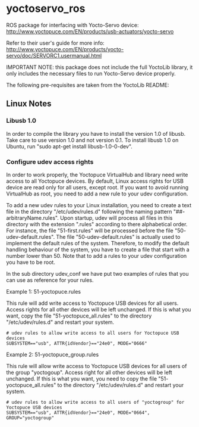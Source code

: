 # yoctoservo_ros
ROS package for interfacing with Yocto-Servo device: http://www.yoctopuce.com/EN/products/usb-actuators/yocto-servo

Refer to their user's guide for more info: 
http://www.yoctopuce.com/EN/products/yocto-servo/doc/SERVORC1.usermanual.html

IMPORTANT NOTE: this package does not include the full YoctoLib library, it only includes the necessary files to run Yocto-Servo device properly.

The following pre-requisites are taken from the YoctoLib README:

## Linux Notes

### Libusb 1.0

In order to compile the library you have to install the version 1.0 of libusb.
Take care to use version 1.0 and not version 0.1. To install libusb 1.0 on
Ubuntu, run "sudo apt-get install libusb-1.0-0-dev".


### Configure udev access rights

In order to work properly, the Yoctopuce VirtualHub and library need write
access to all Yoctopuce devices. By default, Linux access rights for USB
device are read only for all users, except root. If you want to avoid running
VirtualHub as root, you need to add a new rule to your udev configuration.

To add a new udev rules to your Linux installation, you need to create a text
file in the directory "/etc/udev/rules.d" following the naming pattern "##-
arbitraryName.rules". Upon startup, udev will process all files in this
directory with the extension ".rules" according to there alphabetical order.
For instance, the file "51-first.rules" will be processed before  the file "50-
udev-default.rules". The file "50-udev-default.rules" is actually used to
implement the default rules of the system. Therefore, to modify the default
handling behaviour of the system, you have to create a file that start with a
number lower than 50. Note that to add a rules to your udev configuration you
have to be root.

In the sub directory udev_conf we have put two examples of rules that you can
use as reference for your rules.

Example 1: 51-yoctopuce.rules

This rule will add write access to Yoctopuce USB devices for all users. Access
rights for all other devices will be left unchanged. If this is what you want,
copy the file "51-yoctopuce_all.rules" to the directory  "/etc/udev/rules.d"
and restart your system.

    # udev rules to allow write access to all users for Yoctopuce USB devices
    SUBSYSTEM=="usb", ATTR{idVendor}=="24e0", MODE="0666"

Example 2: 51-yoctopuce_group.rules

This rule will allow write access to Yoctopuce USB devices for all users of
the group "yoctogoup". Access right for all other devices will be left
unchanged. If this is what you want, you need to copy the file "51-
yoctopuce_all.rules" to the directory  "/etc/udev/rules.d" and restart your
system.

    # udev rules to allow write access to all users of "yoctogroup" for Yoctopuce USB devices
    SUBSYSTEM=="usb", ATTR{idVendor}=="24e0", MODE="0664",  GROUP="yoctogroup"

